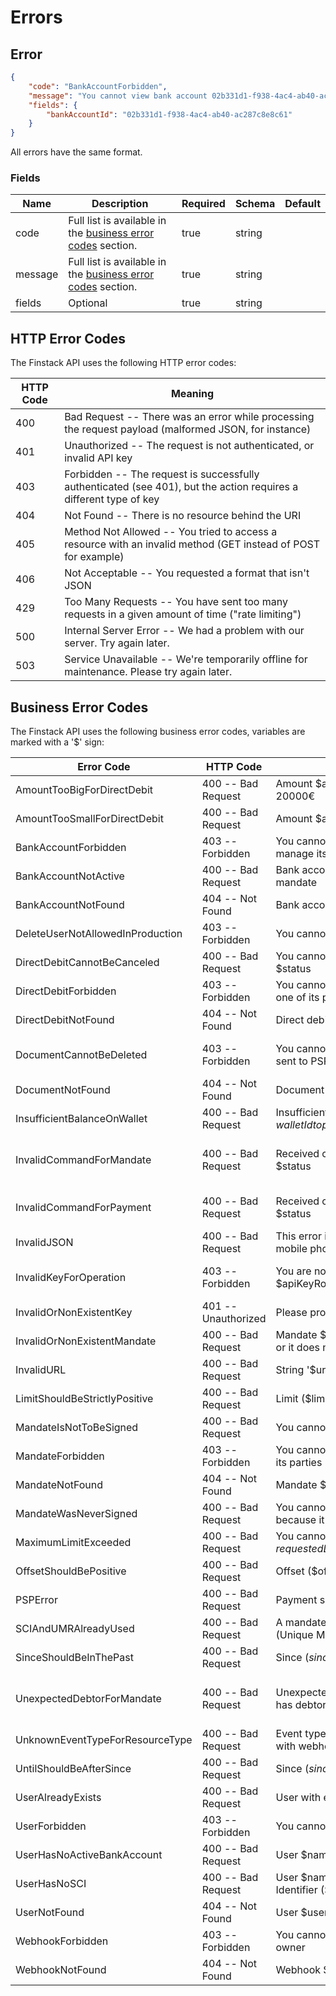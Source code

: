 # Errors

## Error

```json
{
    "code": "BankAccountForbidden",
    "message": "You cannot view bank account 02b331d1-f938-4ac4-ab40-ac287c8e8c61 because you do not manage its owner",
    "fields": {
        "bankAccountId": "02b331d1-f938-4ac4-ab40-ac287c8e8c61"
    }
}
```

All errors have the same format.
	
### Fields
|Name|Description|Required|Schema|Default|
|----|----|----|----|----|
|code| Full list is available in the [business error codes](#business-error-codes) section. |true|string||
|message| Full list is available in the [business error codes](#business-error-codes) section. |true|string||
|fields| Optional |true|string||

## HTTP Error Codes

The Finstack API uses the following HTTP error codes:

HTTP Code | Meaning
--------- | -------
400 | Bad Request -- There was an error while processing the request payload (malformed JSON, for instance)
401 | Unauthorized -- The request is not authenticated, or invalid API key
403 | Forbidden -- The request is successfully authenticated (see 401), but the action requires a different type of key
404 | Not Found -- There is no resource behind the URI
405 | Method Not Allowed -- You tried to access a resource with an invalid method (GET instead of POST for example)
406 | Not Acceptable -- You requested a format that isn't JSON
429 | Too Many Requests -- You have sent too many requests in a given amount of time ("rate limiting")
500 | Internal Server Error -- We had a problem with our server. Try again later.
503 | Service Unavailable -- We're temporarily offline for maintenance. Please try again later.

## Business Error Codes

The Finstack API uses the following business error codes, variables are marked with a '$' sign:

Error Code | HTTP Code | Message | Fields
---------- | --------- | ------- | ------
AmountTooBigForDirectDebit | 400 -- Bad Request | Amount $amount is too big, the maximum amount for a direct debit is 20000€ | amount
AmountTooSmallForDirectDebit | 400 -- Bad Request | Amount $amount is too small, the minimum amount for a direct debit is 1€ | amount
BankAccountForbidden | 403 -- Forbidden | You cannot view bank account $bankAccountId because you do not manage its owner | bankAccountId
BankAccountNotActive | 400 -- Bad Request | Bank account $bankAccountId is not active and cannot be used in a mandate | bankAccountId
BankAccountNotFound | 404 -- Not Found | Bank account $bankAccountId was not found | bankAccountId
DeleteUserNotAllowedInProduction | 403 -- Forbidden | You cannot delete user $userId in production | userId
DirectDebitCannotBeCanceled | 400 -- Bad Request | You cannot cancel direct debit '$directDebitId' because it is in status $status | directDebitId, status
DirectDebitForbidden | 403 -- Forbidden | You cannot view direct debit $directDebitId because you do not manage one of its parties | directDebitId
DirectDebitNotFound | 404 -- Not Found | Direct debit $directDebitId was not found | directDebitId
DocumentCannotBeDeleted | 403 -- Forbidden | You cannot delete/ignore document '$fileName' because it was already sent to PSP | documentId, documentType, fileName
DocumentNotFound | 404 -- Not Found | Document $documentId was not found | documentId
InsufficientBalanceOnWallet | 400 -- Bad Request | Insufficient balance ($balance €) on wallet $walletId to pay all fees ($pendingFees €) | walletId, balance, pendingFees
InvalidCommandForMandate | 400 -- Bad Request | Received command $commandName for mandate $mandateRef in status $status | mandateId, mandateRef, commandName, status
InvalidCommandForPayment | 400 -- Bad Request | Received command $commandName for payment $paymentId in status $status | paymentId, commandName, status
InvalidJSON | 400 -- Bad Request | This error is raised anytime the JSON is invalid or any field inside it such as mobile phone, BIC or IBAN |
InvalidKeyForOperation | 403 -- Forbidden | You are not allowed to execute a $operationType operation with a $apiKeyRole API key | apiKeyId, apiKeyRole, operationType
InvalidOrNonExistentKey | 401 -- Unauthorized | Please provide a valid API key | keyHeader
InvalidOrNonExistentMandate | 400 -- Bad Request | Mandate $mandateId cannot be used either because it is in an invalid state or it does not exist | mandateId
InvalidURL | 400 -- Bad Request | String '$url' is not a valid URL or service is down | url, errorMessage
LimitShouldBeStrictlyPositive | 400 -- Bad Request | Limit ($limit) should be strictly positive | limit
MandateIsNotToBeSigned | 400 -- Bad Request | You cannot sign mandate $mandateRef because it is in status $status | mandateId, mandateRef, status
MandateForbidden | 403 -- Forbidden | You cannot view mandate $mandateId because you do not manage one of its parties | mandateId
MandateNotFound | 404 -- Not Found | Mandate $mandateId was not found | mandateId
MandateWasNeverSigned | 400 -- Bad Request | You cannot download the document associated to mandate $mandateRef because it was never signed | mandateId, mandateRef, status
MaximumLimitExceeded | 400 -- Bad Request | You cannot request $requestedLimit elements because it exceeds the maximum limit ($maximumLimit) | requestedLimit, maximumLimit
OffsetShouldBePositive | 400 -- Bad Request | Offset ($offset) should be positive | offset
PSPError | 400 -- Bad Request | Payment service provider error ($code): $message | code, message
SCIAndUMRAlreadyUsed | 400 -- Bad Request | A mandate already exists with SCI (SEPA Creditor Identifier) $sci and UMR (Unique Mandate Reference) $umr | sci, umr
SinceShouldBeInThePast | 400 -- Bad Request | Since ($since) should be before now ($now) | since, now
UnexpectedDebtorForMandate | 400 -- Bad Request | Unexpected debtor id $unexpectedDebtorId for mandate $mandateRef that has debtor $expectedDebtorId | mandateId, mandateRef, unexpectedDebtorId, expectedDebtorId
UnknownEventTypeForResourceType | 400 -- Bad Request | Event type $eventType unknown for resource type $resourceType, occurs with webhooks | eventType, resourceType
UntilShouldBeAfterSince | 400 -- Bad Request | Since ($since) should be before until ($until) | since, until
UserAlreadyExists | 400 -- Bad Request | User with email $email already exists | email 
UserForbidden | 403 -- Forbidden | You cannot view user $userId because you do not manage it | userId
UserHasNoActiveBankAccount | 400 -- Bad Request | User $name has no active bank account | userId, name
UserHasNoSCI | 400 -- Bad Request | User $name cannot be a creditor because it does not have a SEPA Creditor Identifier (SCI) | userId, name
UserNotFound | 404 -- Not Found | User $userId was not found | userId
WebhookForbidden | 403 -- Forbidden | You cannot view webhook $webhookId because you do not manage its owner | webhookId
WebhookNotFound | 404 -- Not Found | Webhook $webhookId was not found | webhookId
